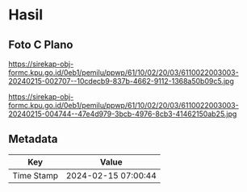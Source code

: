 # Hasil

## Foto C Plano

https://sirekap-obj-formc.kpu.go.id/0eb1/pemilu/ppwp/61/10/02/20/03/6110022003003-20240215-002707--10cdecb9-837b-4662-9112-1368a50b09c5.jpg

https://sirekap-obj-formc.kpu.go.id/0eb1/pemilu/ppwp/61/10/02/20/03/6110022003003-20240215-004744--47e4d979-3bcb-4976-8cb3-41462150ab25.jpg


## Metadata

| Key        | Value               |
| ---------- | ------------------- |
| Time Stamp | 2024-02-15 07:00:44 |



